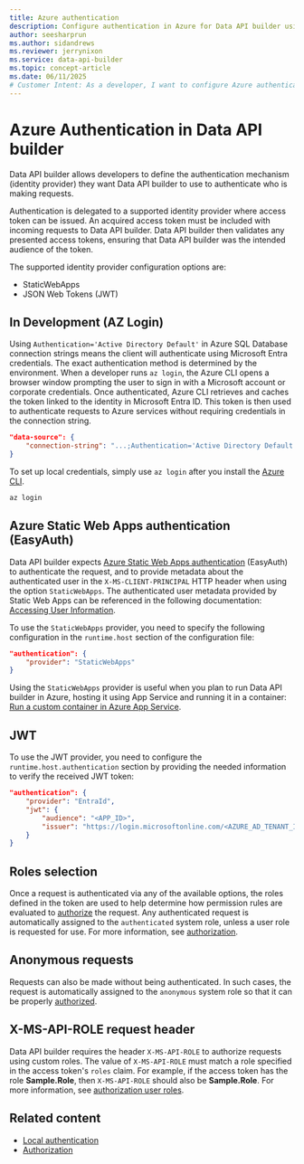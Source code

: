 ```yaml
---
title: Azure authentication
description: Configure authentication in Azure for Data API builder using Microsoft Entra ID and various authentication methods/providers.
author: seesharprun
ms.author: sidandrews
ms.reviewer: jerrynixon
ms.service: data-api-builder
ms.topic: concept-article
ms.date: 06/11/2025
# Customer Intent: As a developer, I want to configure Azure authentication, so that I can authenticate in the Azure environment.
---
```


# Azure Authentication in Data API builder

Data API builder allows developers to define the authentication mechanism (identity provider) they want Data API builder to use to authenticate who is making requests.

Authentication is delegated to a supported identity provider where access token can be issued. An acquired access token must be included with incoming requests to Data API builder. Data API builder then validates any presented access tokens, ensuring that Data API builder was the intended audience of the token.

The supported identity provider configuration options are:

- StaticWebApps
- JSON Web Tokens (JWT)

## In Development (AZ Login)

Using `Authentication='Active Directory Default'` in Azure SQL Database connection strings means the client will authenticate using Microsoft Entra credentials. The exact authentication method is determined by the environment. When a developer runs `az login`, the Azure CLI opens a browser window prompting the user to sign in with a Microsoft account or corporate credentials. Once authenticated, Azure CLI retrieves and caches the token linked to the identity in Microsoft Entra ID. This token is then used to authenticate requests to Azure services without requiring credentials in the connection string.

```json
"data-source": {
    "connection-string": "...;Authentication='Active Directory Default';"
}
```

To set up local credentials, simply use `az login` after you install the [Azure CLI](/cli/azure/authenticate-azure-cli). 

```bash
az login
```

## Azure Static Web Apps authentication (EasyAuth)

Data API builder expects [Azure Static Web Apps authentication](/azure/static-web-apps/authentication-authorization) (EasyAuth) to authenticate the request, and to provide metadata about the authenticated user in the `X-MS-CLIENT-PRINCIPAL` HTTP header when using the option `StaticWebApps`. The authenticated user metadata provided by Static Web Apps can be referenced in the following documentation: [Accessing User Information](/azure/static-web-apps/user-information?tabs=csharp).

To use the `StaticWebApps` provider, you need to specify the following configuration in the `runtime.host` section of the configuration file:

```json
"authentication": {
    "provider": "StaticWebApps"
}
```

Using the `StaticWebApps` provider is useful when you plan to run Data API builder in Azure, hosting it using App Service and running it in a container: [Run a custom container in Azure App Service](/azure/app-service/quickstart-custom-container?tabs=dotnet&pivots=container-linux-vscode).

## JWT

To use the JWT provider, you need to configure the `runtime.host.authentication` section by providing the needed information to verify the received JWT token:

```json
"authentication": {
    "provider": "EntraId",
    "jwt": {
        "audience": "<APP_ID>",
        "issuer": "https://login.microsoftonline.com/<AZURE_AD_TENANT_ID>/v2.0"
    }
}
```

## Roles selection

Once a request is authenticated via any of the available options, the roles defined in the token are used to help determine how permission rules are evaluated to [authorize](authorization.md) the request. Any authenticated request is automatically assigned to the `authenticated` system role, unless a user role is requested for use. For more information, see [authorization](authorization.md).

## Anonymous requests

Requests can also be made without being authenticated. In such cases, the request is automatically assigned to the `anonymous` system role so that it can be properly [authorized](authorization.md).

## X-MS-API-ROLE request header

Data API builder requires the header `X-MS-API-ROLE` to authorize requests using custom roles. The value of `X-MS-API-ROLE` must match a role specified in the access token's `roles` claim. For example, if the access token has the role **Sample.Role**, then `X-MS-API-ROLE` should also be **Sample.Role**. For more information, see [authorization user roles](./authorization.md#user-roles).

## Related content

- [Local authentication](authentication-local.md)
- [Authorization](authorization.md)
